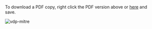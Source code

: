 To download a PDF copy, right click the PDF version above or [here](https://github.com/vistadataproject/documents/blob/master/Submissions/mitre/VistA_Data_Project-MITRE_Summary-2016032.pdf0) and save.

![vdp-mitre](https://github.com/vistadataproject/documents/blob/master/Submissions/mitre/src/vdp-mitre-2016-03-20.png)
